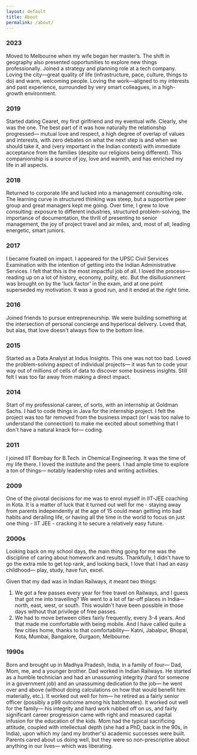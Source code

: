 ```yaml
---
layout: default
title: About
permalink: /about/
---
```


### 2023  
Moved to Melbourne when my wife began her master’s. The shift in geography also presented opportunities to explore new things professionally. Joined a strategy and planning role at a tech company. Loving the city—great quality of life (infrastructure, pace, culture, things to do) and warm, welcoming people. Loving the work—aligned to my interests and past experience, surrounded by very smart colleagues, in a high-growth environment.  

### 2019  
Started dating Cearet, my first girlfriend and my eventual wife. Clearly, she was the one. The best part of it was how naturally the relationship progressed— mutual love and respect, a high degree of overlap of values and interests, with zero debates on what the next step is and when we should take it, and (very important in the Indian context) with immediate acceptance from the families (despite our religions being different). This companionship is a source of joy, love and warmth, and has enriched my life in all aspects.

### 2018  
Returned to corporate life and lucked into a management consulting role. The learning curve in structured thinking was steep, but a supportive peer group and great managers kept me going. Over time, I grew to love consulting: exposure to different industries, structured problem-solving, the importance of documentation, the thrill of presenting to senior management, the joy of project travel and air miles, and, most of all, leading energetic, smart juniors.  

### 2017  
I became fixated on impact. I appeared for the UPSC Civil Services Examination with the intention of getting into the Indian Administrative Services. I felt that this is the most impactful job of all. I loved the process— reading up on a lot of history, economy, polity, etc. But the disillusionment was brought on by the 'luck factor' in the exam, and at one point superseded my motivation. It was a good run, and it ended at the right time.

### 2016  
Joined friends to pursue entrepreneurship. We were building something at the intersection of personal concierge and hyperlocal delivery. Loved that, but alas, that love doesn't always flow to the bottom line.

### 2015  
Started as a Data Analyst at Indus Insights. This one was not too bad. Loved the problem-solving aspect of individual projects— it was fun to code your way out of millions of cells of data to discover some business insights. Still felt I was too far away from making a direct impact.

### 2014  
Start of my professional career, of sorts, with an internship at Goldman Sachs. I had to code things in Java for the internship project. I felt the project was too far removed from the business impact (or I was too naïve to understand the connection) to make me excited about something that I don't have a natural knack for— coding.

### 2011  
I joined IIT Bombay for B.Tech. in Chemical Engineering. It was the time of my life there. I loved the institute and the peers. I had ample time to explore a ton of things— notably leadership roles and writing activities.

### 2009  
One of the pivotal decisions for me was to enrol myself in IIT-JEE coaching in Kota. It is a matter of luck that it turned out well for me - staying away from parents independently at the age of 15 could mean getting into bad habits and derailing life, or having all the time in the world to focus on just one thing - IIT JEE - cracking it to secure a relatively easy future.

### 2000s  
Looking back on my school days, the main thing going for me was the discipline of caring about homework and results. Thankfully, I didn't have to go the extra mile to get top rank, and looking back, I love that I had an easy childhood— play, study, have fun, excel.

Given that my dad was in Indian Railways, it meant two things: 
1. We got a few passes every year for free travel on Railways, and I guess that got me into travelling? We went to a lot of far-off places in India— north, east, west, or south. This wouldn't have been possible in those days without that privilege of free passes.
2. We had to move between cities fairly frequently, every 3-4 years. And that made me comfortable with being mobile. And I have called quite a few cities home, thanks to that comfortability— Katni, Jabalpur, Bhopal, Kota, Mumbai, Bangalore, Gurgaon, Melbourne.

### 1990s  
Born and brought up in Madhya Pradesh, India, in a family of four— Dad, Mom, me, and a younger brother. 
Dad worked in Indian Railways. He started as a humble technician and had an unassuming integrity (hard for someone in a government job) and an unassuming dedication to the job— he went over and above (without doing calculations on how that would benefit him materially, etc.). It worked out well for him— he retired as a fairly senior officer (possibly a p99 outcome among his batchmates). It worked out well for the family— his integrity and hard work rubbed off on us, and fairly significant career progression came with right and measured capital infusion for the education of the kids.
Mom had the typical sacrificing attitude, coupled with intellectual depth (she had a PhD, back in the 90s, in India), upon which my (and my brother's) academic successes were built. Parents cared about us doing well, but they were so non-prescriptive about anything in our lives— which was liberating.